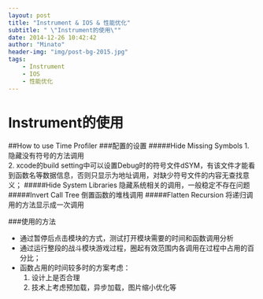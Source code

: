 ```yaml
---
layout: post
title: "Instrument & IOS & 性能优化"
subtitle: " \"Instrument的使用\""
date: 2014-12-26 10:42:42
author: "Minato"
header-img: "img/post-bg-2015.jpg"
tags:
    - Instrument 
    - IOS 
    - 性能优化
---
```


# Instrument的使用

<!-- create time: 2014-12-26 10:42:42  by wanglin -->

##How to use Time Profiler
###配置的设置
#####Hide Missing Symbols
	1. 隐藏没有符号的方法调用    
	2. xcode的build setting中可以设置Debug时的符号文件dSYM，有该文件才能看到函数名等数据信息，否则只显示为地址调用，对缺少符号文件的内容无查找意义；
#####Hide System Libraries
	隐藏系统相关的调用，一般稳定不存在问题
#####Invert Call Tree
	倒置函数的堆栈调用
#####Flatten Recursion
	将递归调用的方法显示成一次调用

###使用的方法
+ 通过暂停后点击模块的方式，测试打开模块需要的时间和函数调用分析   
+ 通过运行整段的战斗模块游戏过程，圈起有效范围内各调用在过程中占用的百分比；
+ 函数占用的时间较多时的方案考虑：     
  1. 设计上是否合理   
  2. 技术上考虑预加载，异步加载，图片缩小优化等
